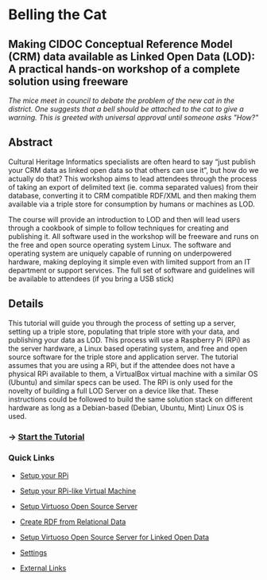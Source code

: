 Belling the Cat
===============
Making CIDOC Conceptual Reference Model (CRM) data available as Linked Open Data (LOD): A practical hands-on workshop of a complete solution using freeware
---------------

*The mice meet in council to debate the problem of the new cat in the district. One suggests that a bell should be attached to the cat to give a warning. This is greeted with universal approval until someone asks "How?"*

## Abstract
Cultural Heritage Informatics specialists are often heard to say “just publish your CRM data as linked open data so that others can use it”, but how do we actually do that? This workshop aims to lead attendees through the process of taking an export of delimited text (ie. comma separated values) from their database, converting it to CRM compatible RDF/XML and then making them available via a triple store for consumption by humans or machines as LOD.

The course will provide an introduction to LOD and then will lead users through a cookbook of simple to follow techniques for creating and publishing it. All software used in the workshop will be freeware and runs on the free and open source operating system Linux. The software and operating system are uniquely capable of running on underpowered hardware, making deploying it simple even with limited support from an IT department or support services. The full set of software and guidelines will be available to attendees (if you bring a USB stick)

## Details
This tutorial will guide you through the process of setting up a server, setting up a triple store, populating that triple store with your data, and publishing your data as LOD. This process will use a Raspberry Pi (RPi) as the server hardware, a Linux based operating system, and free and open source software for the triple store and application server. The tutorial assumes that you are using a RPi, but if the attendee does not have a physical RPi available to them, a VirtualBox virtual machine with a similar OS (Ubuntu) and similar specs can be used. The RPi is only used for the novelty of building a full LOD Server on a device like that. These instructions could be followed to build the same solution stack on different hardware as long as a Debian-based (Debian, Ubuntu, Mint) Linux OS is used.


### -> [Start the Tutorial](belling-the-cat-1.md)

### Quick Links
+ [Setup your RPi](belling-the-cat-1)
+ [Setup your RPi-like Virtual Machine](belling-the-cat-1_5.md)
+ [Setup Virtuoso Open Source Server](belling-the-cat-2.md)
+ [Create RDF from Relational Data](belling-the-cat-3.md)
+ [Setup Virtuoso Open Source Server for Linked Open Data](belling-the-cat-4.md)

+ [Settings](belling-the-cat-settings.md)
+ [External Links](belling-the-cat-links.md)
